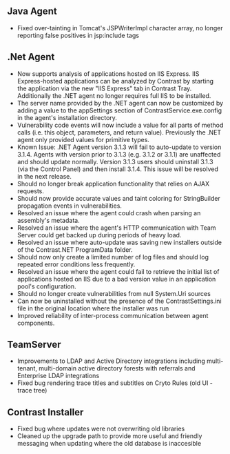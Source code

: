 <!--
title: "Contrast 3.1.4 Release Notes - Feb 24, 2015"
description: "Contrast 3.1.4 Release Notes - Feb 24, 2015"
-->

## Java Agent
* Fixed over-tainting in Tomcat's JSPWriterImpl character array, no longer reporting false positives in jsp:include tags

## .Net Agent
* Now supports analysis of applications hosted on IIS Express. IIS Express-hosted applications can be analyzed by Contrast by starting the application via the new "IIS Express" tab in Contrast Tray.  Additionally the .NET agent no longer requires full IIS to be installed.
* The server name provided by the .NET agent can now be customized by adding a <add key="ServerName" value="MyCustomServerNameHere" /> value to the appSettings section of ContrastService.exe.config in the agent's installation directory.
* Vulnerability code events will now include a value for all parts of method calls (i.e. this object, parameters, and return value).  Previously the .NET agent only provided values for primitive types.
* Known Issue: .NET Agent version 3.1.3 will fail to auto-update to version 3.1.4.  Agents with version prior to 3.1.3 (e.g. 3.1.2 or 3.1.1) are unaffected and should update normally.  Version 3.1.3 users should uninstall 3.1.3 (via the Control Panel) and then install 3.1.4.  This issue will be resolved in the next release.  
* Should no longer break application functionality that relies on AJAX requests.
* Should now provide accurate values and taint coloring for StringBuilder propagation events in vulnerabilities.
* Resolved an issue where the agent could crash when parsing an assembly's metadata.
* Resolved an issue where the agent's HTTP communication with Team Server could get backed up during periods of heavy load.
* Resolved an issue where auto-update was saving new installers outside of the Contrast.NET ProgramData folder.
* Should now only create a limited number of log files and should log repeated error conditions less frequently. 
* Resolved an issue where the agent could fail to retrieve the initial list of applications hosted on IIS due to a bad version value in an application pool's configuration.
* Should no longer create vulnerabilities from null System.Uri sources
* Can now be uninstalled without the presence of the ContrastSettings.ini file in the original location where the installer was run
* Improved reliability of inter-process communication between agent components.

## TeamServer
* Improvements to LDAP and Active Directory integrations including multi-tenant, multi-domain active directory forests with referrals and Enterprise LDAP integrations
* Fixed bug rendering trace titles and subtitles on Cryto Rules (old UI - trace tree)

## Contrast Installer
* Fixed bug where updates were not overwriting old libraries
* Cleaned up the upgrade path to provide more useful and friendly messaging when updating where the old database is inaccesible 
